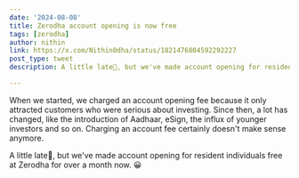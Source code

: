 ```yaml
---
date: '2024-08-08'
title: Zerodha account opening is now free
tags: [zerodha]
author: nithin
link: https://x.com/Nithin0dha/status/1821476804592292227
post_type: tweet
description: A little late😬, but we've made account opening for resident individuals free at Zerodha for over a month now...

---
```


When we started, we charged an account opening fee because it only attracted customers who were serious about investing. Since then, a lot has changed, like the introduction of Aadhaar, eSign, the influx of younger investors and so on. Charging an account fee certainly doesn't make sense anymore. 

A little late😬, but we've made account opening for resident individuals free at Zerodha for over a month now. 😀
